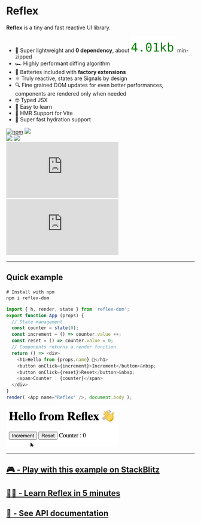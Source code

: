 # Reflex

__Reflex__ is a tiny and fast reactive UI library.

- 🦋 Super lightweight and **0 dependency**, about ![~4kb](../bits/reflex.es2022.min.js.svg) min-zipped
- 🏎 Highly performant diffing algorithm
- 🔋 Batteries included with **factory extensions**
- ⚛️ Truly reactive, states are Signals by design
- 🔍 Fine grained DOM updates for even better performances, components are rendered only when needed
- 🤓 Typed JSX
- 🍰 Easy to learn
- 🤘️ HMR Support for Vite
- 🚀 Super fast hydration support

[![npm](https://img.shields.io/npm/v/reflex-dom.svg)](http://npm.im/reflex-dom)
![](https://img.shields.io/badge/Status-Release_Candidate-green)
<br>
![](https://img.shields.io/badge/Build-passing-success)
![](https://img.shields.io/badge/0-dependency-success)
<br>
[![gzip size](http://img.badgesize.io/https://unpkg.com/reflex-dom/dist/reflex.es2022.min.js?compression=gzip&label=gzip)](https://unpkg.com/reflex-dom/dist/reflex.es2022.min.js)
[![brotli size](http://img.badgesize.io/https://unpkg.com/reflex-dom/dist/reflex.es2022.min.js?compression=brotli&label=brotli)](https://unpkg.com/reflex-dom/dist/reflex.es2022.min.js)

---

## Quick example

```shell
# Install with npm
npm i reflex-dom
```

```typescript jsx
import { h, render, state } from 'reflex-dom';
export function App (props) {
  // State management
  const counter = state(0);
  const increment = () => counter.value ++;
  const reset = () => counter.value = 0;
  // Components returns a render function
  return () => <div>
    <h1>Hello from {props.name} 👋</h1>
    <button onClick={increment}>Increment</button>&nbsp;
    <button onClick={reset}>Reset</button>&nbsp;
    <span>Counter : {counter}</span>
  </div>
}
render( <App name="Reflex" />, document.body );
```

![](../docs/api/_images/example.gif)

---

## [🎮 - Play with this example on StackBlitz](https://stackblitz.com/edit/node-freprp?file=index.tsx)
## [👨‍🏫 - Learn Reflex in 5 minutes](https://zouloux.github.io/reflex/learn/)
## [📘 - See API documentation](https://zouloux.github.io/reflex/api/)
